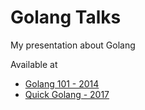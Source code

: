 Golang Talks
============

My presentation about Golang

Available at

* [Golang 101 - 2014](http://go-talks.appspot.com/github.com/klrkdekira/golang-talks/2014/golang-101/101.slide)
* [Quick Golang - 2017](http://go-talks.appspot.com/github.com/klrkdekira/golang-talks/2017/quick-golang/main.slide)
